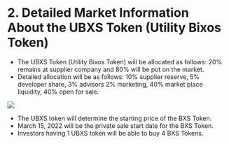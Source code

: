 # 2. Detailed Market Information About the UBXS Token (Utility Bixos Token)

* The UBXS Token (Utility Bixos Token) will be allocated as follows: 20% remains at supplier company and 80% will be put on the market.
* Detailed allocation will be as follows:  10% supplier reserve, 5% developer share, 3% advisors 2% marketing, 40% market place liquidity, 40% open for sale.

![](https://lh4.googleusercontent.com/7YyiOI3NskGxxVipWt46eySIDReMP2lGgocFUqDwAzYdVxBgFrNQ9--5wpC8Tmz\_TP5e6QqzhOJV9f1LCcW9i07wq5Kb1vK8rGAhZwJ9FguxCrzgM-xik69i3DuW-pC8CZmMQvC4)

* The UBXS token will determine the starting price of the BXS Token.
* March 15, 2022 will be the private sale start date for the BXS Token.
* Investors having 1 UBXS token will be able to buy 4 BXS Tokens.&#x20;
